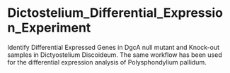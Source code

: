 # Dictostelium_Differential_Expression_Experiment
Identify Differential Expressed Genes in DgcA null mutant and Knock-out samples in Dictyostelium Discoideum. The same workflow has been used for the differential expression analysis of Polysphondylium pallidum.
